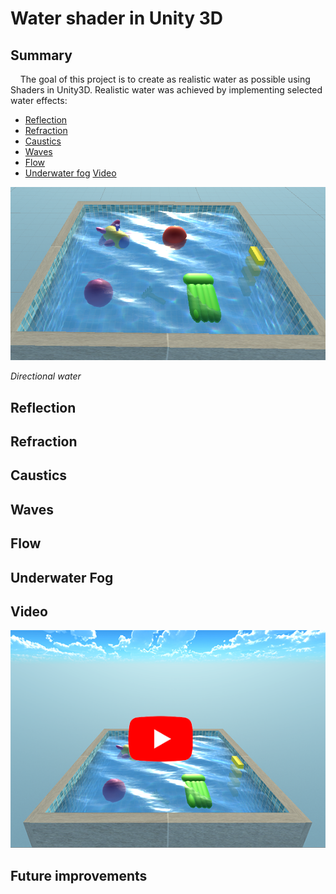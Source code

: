 # Water shader in Unity 3D

## Summary
&nbsp;&nbsp;&nbsp;&nbsp;The goal of this project is to create as realistic water as possible using Shaders in Unity3D. Realistic water was achieved by implementing selected water effects:
* [Reflection](https://github.com/leonjovanovic/unity-water-shader/blob/main/README.md#reflection)
* [Refraction](https://github.com/leonjovanovic/unity-water-shader/blob/main/README.md#refraction)
* [Caustics](https://github.com/leonjovanovic/unity-water-shader/blob/main/README.md#caustics)
* [Waves](https://github.com/leonjovanovic/unity-water-shader/blob/main/README.md#waves)
* [Flow](https://github.com/leonjovanovic/unity-water-shader/blob/main/README.md#flow)
* [Underwater fog](https://github.com/leonjovanovic/unity-water-shader/blob/main/README.md#underwater-fog)
[Video](https://github.com/leonjovanovic/unity-water-shader/blob/main/README.md#video)

![water1](images/total1.png)

*Directional water*

## Reflection

## Refraction

## Caustics

## Waves

## Flow

## Underwater Fog

## Video

[![Water Youtube](images/water_youtube.png)](https://youtu.be/tFkYjNdJcms)

## Future improvements


